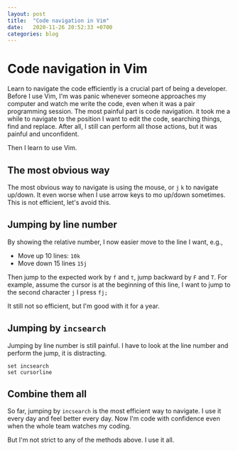 ```yaml
---
layout: post
title:  "Code navigation in Vim"
date:   2020-11-26 20:52:33 +0700
categories: blog
---
```


# Code navigation in Vim

Learn to navigate the code efficiently is a crucial part of being a developer. Before I use Vim, I'm was panic whenever someone approaches my computer and watch me write the code, even when it was a pair programming session. The most painful part is code navigation. it took me a while to navigate to the position I want to edit the code, searching things, find and replace. After all, I still can perform all those actions, but it was painful and unconfident.

Then I learn to use Vim.

## The most obvious way
The most obvious way to navigate is using the mouse, or `j` `k` to navigate up/down. It even worse when I use arrow keys to mo up/down sometimes. This is not efficient, let's avoid this.

## Jumping by line number
By showing the relative number, I now easier move to the line I want, e.g., 
- Move up 10 lines: `10k`
- Move down 15 lines `15j`

Then jump to the expected work by `f` and `t`, jump backward by `F` and `T`. For example, assume the cursor is at the beginning of this line, I want to jump to the second character `j` I press `fj;`

It still not so efficient, but I'm good with it for a year.

## Jumping by `incsearch`
Jumping by line number is still painful. I have to look at the line number and perform the jump, it is distracting.
```
set incsearch
set cursorline
```

## Combine them all
So far, jumping by `incsearch` is the most efficient way to navigate. I use it every day and feel better every day. Now I'm code with confidence even when the whole team watches my coding. 

But I'm not strict to any of the methods above. I use it all.
